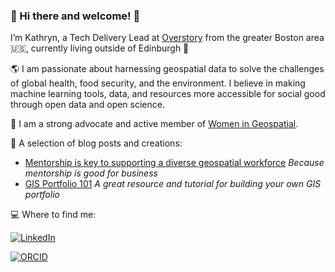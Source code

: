 ### :star2: Hi there and welcome! :star2:

I’m Kathryn, a Tech Delivery Lead at [Overstory](https://www.overstory.com) from the greater Boston area :us:, currently living outside of Edinburgh 🏴󠁧󠁢󠁳󠁣󠁴󠁿

:earth_americas: I am passionate about harnessing geospatial data to solve the challenges of global health, food security, and the environment. I believe in making machine learning tools, data, and resources more accessible for social good through open data and open science.

:woman: I am a strong advocate and active member of [Women in Geospatial](https://womeningeospatial.org/). 

:speech_balloon: A selection of blog posts and creations: 
- [Mentorship is key to supporting a diverse geospatial workforce](https://developmentseed.org/blog/2023-01-10-mentorship) _Because mentorship is good for business_
- [GIS Portfolio 101](https://gis-portfolio-101-women-in-geo.hub.arcgis.com/) _A great resource and tutorial for building your own GIS portfolio_

:computer: Where to find me: 

[![LinkedIn](https://img.shields.io/badge/LinkedIn-blue?logo=linkedin&logoColor=white&style=for-the-badge)](https://www.linkedin.com/in/kathryn-berger-3a71941b/)

[![ORCID](https://img.shields.io/badge/ORCID-0000--0002--4245--2318-green?logo=orcid)](https://orcid.org/0000-0001-9731-6519)

